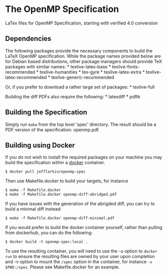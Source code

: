 The OpenMP Specification
=========================
LaTex files for OpenMP Specification, starting with verified 4.0 conversion

Dependencies
------------
The following packages provide the necessary components to build the LaTeX OpenMP specification.
While the package names provided below are for Debian based distributions, other
package managers should provide TeX packages with similar names:
    * texlive-latex-base
    * texlive-fonts-recommended
    * texlive-humanities
    * tex-gyre
    * texlive-latex-extra
    * texlive-latex-recommended
    * texlive-generic-recommended

Or, if you prefer to download a rather large set of packages:
    * texlive-full

Building the diff PDFs also require the following:
    * latexdiff
    * pdftk

Building the Specification
--------------------------
Simply run `make` from the top level 'spec' directory.  The result should be a
PDF version of the specification: openmp.pdf.

Building using Docker
---------------------
If you do not wish to install the required packages on your machine you may
build the specification within a [docker](https://www.docker.com/) container.

    $ docker pull jefflarkin/openmp-spec

Then use Makefile.docker to build your targets, for instance

    $ make -f Makefile.docker
    $ make -f Makefile.docker openmp-diff-abridged.pdf

If you have issues with the generation of the abrigded diff, you can try to build a minimal diff instead:

    $ make -f Makefile.docker openmp-diff-minimal.pdf

If you would prefer to build the docker container yourself, rather than pulling
from dockerhub, you can do the following:

    $ docker build -t openmp-spec:local .

To use the resulting container, you will need to use the -u option to `docker
run` to ensure the resulting files are owned by your user upon completion and
-v option to mount the `/spec` option in the container, for instance `-v
$PWD:/spec`. Please see Makefile.docker for an example.
